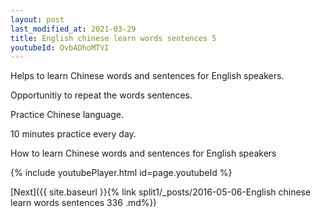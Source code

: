 ```yaml
---
layout: post
last_modified_at: 2021-03-29
title: English chinese learn words sentences 5 
youtubeId: OvbADhoMTVI
---
```

 
 
Helps to learn Chinese words and sentences for English speakers.

Opportunitiy to repeat the words sentences. 

Practice Chinese language. 
 
10 minutes practice every day. 
 
How to learn Chinese words and sentences for English speakers 
 
{% include youtubePlayer.html id=page.youtubeId %}
 
 
[Next]({{ site.baseurl }}{% link  split1/_posts/2016-05-06-English chinese learn words sentences 336 .md%})
 
